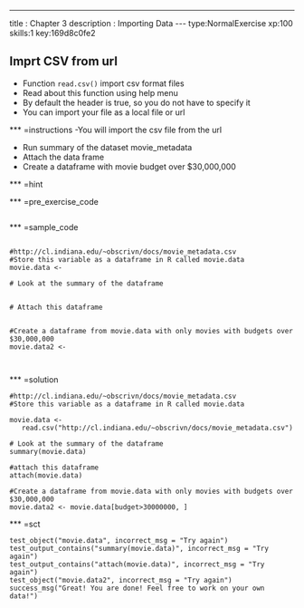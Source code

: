 ---
title       : Chapter 3
description : Importing Data
--- type:NormalExercise xp:100 skills:1 key:169d8c0fe2
## Imprt CSV from url

- Function ` read.csv() ` import csv format files
- Read about this function using help menu
- By default the header is true, so you do not have to specify it
- You can import your file as a local file or url


*** =instructions
-You will import the csv file from the url
- Run summary of the dataset movie_metadata
- Attach the data frame
- Create a dataframe with movie budget over $30,000,000

*** =hint


*** =pre_exercise_code
```{r}

```

*** =sample_code
```{r}

#http://cl.indiana.edu/~obscrivn/docs/movie_metadata.csv
#Store this variable as a dataframe in R called movie.data
movie.data <- 

# Look at the summary of the dataframe


# Attach this dataframe


#Create a dataframe from movie.data with only movies with budgets over $30,000,000
movie.data2 <- 



```

*** =solution
```{r}
#http://cl.indiana.edu/~obscrivn/docs/movie_metadata.csv
#Store this variable as a dataframe in R called movie.data

movie.data <-
   read.csv("http://cl.indiana.edu/~obscrivn/docs/movie_metadata.csv")

# Look at the summary of the dataframe  
summary(movie.data)

#attach this dataframe
attach(movie.data)

#Create a dataframe from movie.data with only movies with budgets over $30,000,000
movie.data2 <- movie.data[budget>30000000, ]

```

*** =sct
```{r}
test_object("movie.data", incorrect_msg = "Try again")
test_output_contains("summary(movie.data)", incorrect_msg = "Try again")
test_output_contains("attach(movie.data)", incorrect_msg = "Try again")
test_object("movie.data2", incorrect_msg = "Try again")
success_msg("Great! You are done! Feel free to work on your own data!")
```